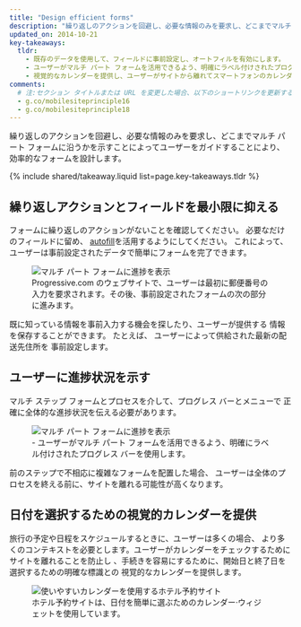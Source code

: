 ```yaml
---
title: "Design efficient forms"
description: "繰り返しのアクションを回避し、必要な情報のみを要求し、どこまでマルチ パート フォームに沿うかを示すことによってユーザーをガイドすることにより、効率的なフォームを設計します。"
updated_on: 2014-10-21
key-takeaways:
  tldr:
    - 既存のデータを使用して、フィールドに事前設定し、オートフィルを有効にします。
    - ユーザーがマルチ パート フォームを活用できるよう、明確にラベル付けされたプログレス バーを使用します。
    - 視覚的なカレンダーを提供し、ユーザーがサイトから離れてスマートフォンのカレンダー アプリにジャンプする必要をなくします。
comments:
  # 注:セクション タイトルまたは URL を変更した場合、以下のショートリンクを更新する必要があります
  - g.co/mobilesiteprinciple16
  - g.co/mobilesiteprinciple18
---
```


<p class="intro">
  繰り返しのアクションを回避し、必要な情報のみを要求し、どこまでマルチ パート フォームに沿うかを示すことによってユーザーをガイドすることにより、効率的なフォームを設計します。
</p>



{% include shared/takeaway.liquid list=page.key-takeaways.tldr %}

## 繰り返しアクションとフィールドを最小限に抑える

フォームに繰り返しのアクションがないことを確認してください。
必要なだけのフィールドに留め、
[autofill](/web/fundamentals/input/form/label-and-name-inputs.html#use-metadata-to-enable-auto-complete)を活用するようにしてください。
これによって、ユーザーは事前設定されたデータで簡単にフォームを完了できます。

<figure>
  <img src="imgs/forms-multipart-good.png" srcset="imgs/forms-multipart-good.png 1x, imgs/forms-multipart-good-2x.png 2x" alt="マルチ パート フォームに進捗を表示">
  <figcaption>
    Progressive.com のウェブサイトで、ユーザーは最初に郵便番号の入力を要求されます。その後、事前設定されたフォームの次の部分に進みます。
  </figcaption>
</figure>

既に知っている情報を事前入力する機会を探したり、ユーザーが提供する
情報を保存することができます。  たとえば、
ユーザーによって供給された最新の配送先住所を
事前設定します。

## ユーザーに進捗状況を示す

マルチ ステップ フォームとプロセスを介して、プログレス バーとメニューで
正確に全体的な進捗状況を伝える必要があります。

<figure>
  <img src="imgs/forms-multipart-good.png" srcset="imgs/forms-multipart-good.png 1x, imgs/forms-multipart-good-2x.png 2x" alt="マルチ パート フォームに進捗を表示">
  <figcaption>
    - ユーザーがマルチ パート フォームを活用できるよう、明確にラベル付けされたプログレス バーを使用します。
  </figcaption>
</figure>

前のステップで不相応に複雑なフォームを配置した場合、
ユーザーは全体のプロセスを終える前に、サイトを離れる可能性が高くなります。 


## 日付を選択するための視覚的カレンダーを提供

旅行の予定や日程をスケジュールするときに、ユーザーは多くの場合、
より多くのコンテキストを必要とします。ユーザーがカレンダーをチェックするためにサイトを離れることを防止し
、手続きを容易にするために、開始日と終了日を選択するための明確な標識との
視覚的なカレンダーを提供します。 

<figure>
  <img src="imgs/forms-calendar-good.png" srcset="imgs/forms-calendar-good.png 1x, imgs/forms-calendar-good-2x.png 2x" alt="使いやすいカレンダーを使用するホテル予約サイト">
  <figcaption>
    ホテル予約サイトは、日付を簡単に選ぶためのカレンダー·ウィジェットを使用しています。
  </figcaption>
</figure>


